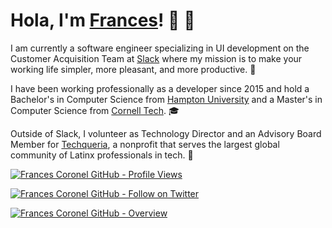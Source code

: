 # Hola, I'm [Frances](https://francescoronel.com)! 🍓 🍫

I am currently a software engineer specializing in UI development on the Customer Acquisition Team at [Slack](https://francescoronel.com/2018/06/04/slack/) where my mission is to make your working life simpler, more pleasant, and more productive. 💬

I have been working professionally as a developer since 2015 and hold a Bachelor's in Computer Science from [Hampton University](https://francescoronel.com/2016/05/04/hampton-university/) and a Master's in Computer Science from [Cornell Tech](https://francescoronel.com/2017/05/26/cornell-tech/). 🎓

Outside of Slack, I volunteer as Technology Director and an Advisory Board Member for [Techqueria](https://techqueria.org), a nonprofit that serves the largest global community of Latinx professionals in tech. 🌮

[![Frances Coronel GitHub - Profile Views](https://komarev.com/ghpvc/?username=FrancesCoronel&label=Profile+Views&style=flat-square&color=blue)](https://github.com/FrancesCoronel?tab=repositories&sort=stargazers)

[![Frances Coronel GitHub - Follow on Twitter](https://img.shields.io/twitter/follow/FrancesCoronel?logo=twitter&style=for-the-badge&color=blue)](https://twitter.com/FrancesCoronel)

[![Frances Coronel GitHub - Overview](https://github-readme-stats.vercel.app/api?username=francescoronel&show_icons=true&theme=vue-dark&locale=en)](https://github.com/FrancesCoronel?tab=repositories&sort=stargazers)
